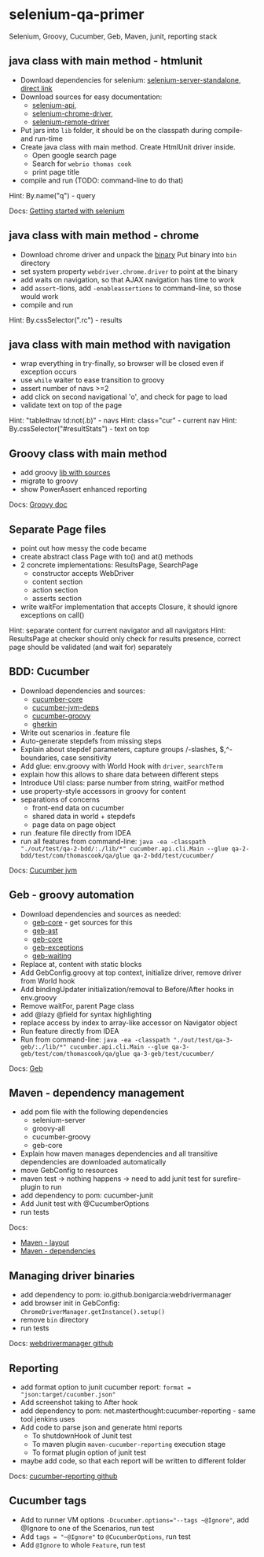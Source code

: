 # selenium-qa-primer
Selenium, Groovy, Cucumber, Geb, Maven, junit, reporting stack

## java class with main method - htmlunit

- Download dependencies for selenium: 
[selenium-server-standalone](http://www.seleniumhq.org/download/), [direct link](http://selenium-release.storage.googleapis.com/3.3/selenium-server-standalone-3.3.1.jar)
- Download sources for easy documentation:
    * [selenium-api](http://central.maven.org/maven2/org/seleniumhq/selenium/selenium-api/3.3.1/),  
    * [selenium-chrome-driver](http://central.maven.org/maven2/org/seleniumhq/selenium/selenium-chrome-driver/3.3.1/),
    * [selenium-remote-driver](http://central.maven.org/maven2/org/seleniumhq/selenium/selenium-remote-driver/)
- Put jars into `lib` folder, it should be on the classpath during compile- and run-time
- Create java class with main method. Create HtmlUnit driver inside. 
    * Open google search page
    * Search for `webrio thomas cook`
    * print page title
- compile and run (TODO: command-line to do that)

Hint: By.name("q") - query

Docs: [Getting started with selenium](https://github.com/SeleniumHQ/selenium/wiki/Getting-Started)

## java class with main method - chrome 
- Download chrome driver and unpack the [binary](https://chromedriver.storage.googleapis.com/index.html)
Put binary into `bin` directory
- set system property `webdriver.chrome.driver` to point at the binary
- add waits on navigation, so that AJAX navigation has time to work
- add `assert`-tions, add `-enableassertions` to command-line, so those would work
- compile and run

Hint: By.cssSelector(".rc") - results

## java class with main method with navigation

- wrap everything in try-finally, so browser will be closed even if exception occurs
- use `while` waiter to ease transition to groovy
- assert number of navs >=2
- add click on second navigational 'o', and check for page to load
- validate text on top of the page

Hint: "table#nav td:not(.b)" - navs
Hint: class="cur" - current nav
Hint: By.cssSelector("#resultStats") - text on top

## Groovy class with main method

- add groovy [lib with sources](http://central.maven.org/maven2/org/codehaus/groovy/groovy-all/)
- migrate to groovy
- show PowerAssert enhanced reporting

Docs: [Groovy doc](http://groovy-lang.org/single-page-documentation.html)

## Separate Page files

- point out how messy the code became
- create abstract class Page with to() and at() methods
- 2 concrete implementations: ResultsPage, SearchPage
    * constructor accepts WebDriver
    * content section
    * action section
    * asserts section
- write waitFor implementation that accepts Closure<Boolean>, 
it should ignore exceptions on call()

Hint: separate content for current navigator and all navigators
Hint: ResultsPage at checker should only check for results presence,
correct page should be validated (and wait for) separately

## BDD: Cucumber

- Download dependencies and sources:
    * [cucumber-core](http://repo1.maven.org/maven2/info/cukes/cucumber-core/)
    * [cucumber-jvm-deps](http://repo1.maven.org/maven2/info/cukes/cucumber-jvm-deps/)
    * [cucumber-groovy](http://repo1.maven.org/maven2/info/cukes/cucumber-groovy/)
    * [gherkin](http://central.maven.org/maven2/info/cukes/gherkin/)
- Write out scenarios in .feature file
- Auto-generate stepdefs from missing steps
- Explain about stepdef parameters, capture groups /-slashes, $,^-boundaries, case sensitivity
- Add glue: env.groovy with World Hook with `driver`, `searchTerm`
- explain how this allows to share data between different steps
- Introduce Util class: parse number from string, waitFor method
- use property-style accessors in groovy for content
- separations of concerns 
    * front-end data on cucumber
    * shared data in world + stepdefs
    * page data on page object
- run .feature file directly from IDEA
- run all features from command-line:
`java -ea -classpath "./out/test/qa-2-bdd/:./lib/*" cucumber.api.cli.Main --glue qa-2-bdd/test/com/thomascook/qa/glue qa-2-bdd/test/cucumber/`

Docs: [Cucumber jvm](https://cucumber.io/docs/reference/jvm)

## Geb - groovy automation

- Download dependencies and sources as needed:
    * [geb-core](http://central.maven.org/maven2/org/gebish/geb-core/geb-core/) - get sources for this
    * [geb-ast](http://central.maven.org/maven2/org/gebish/geb-core/geb-ast/)
    * [geb-core](http://central.maven.org/maven2/org/gebish/geb-core/geb-core/)
    * [geb-exceptions](http://central.maven.org/maven2/org/gebish/geb-core/geb-exceptions/)
    * [geb-waiting](http://central.maven.org/maven2/org/gebish/geb-core/geb-waiting/)
- Replace at, content with static blocks
- Add GebConfig.groovy at top context, initialize driver, remove driver from World hook
- Add bindingUpdater initialization/removal to Before/After hooks in env.groovy 
- Remove waitFor, parent Page class
- add @lazy @field for syntax highlighting
- replace access by index to array-like accessor on Navigator object
- Run feature directly from IDEA
- Run from command-line:
`java -ea -classpath "./out/test/qa-3-geb/:./lib/*" cucumber.api.cli.Main --glue qa-3-geb/test/com/thomascook/qa/glue qa-3-geb/test/cucumber/`

Docs: [Geb](www.gebish.org/manual/current/)

## Maven - dependency management

- add pom file with the following dependencies
    * selenium-server
    * groovy-all
    * cucumber-groovy
    * geb-core
- Explain how maven manages dependencies and all transitive dependencies are downloaded automatically
- move GebConfig to resources
- maven test -> nothing happens -> need to add junit test for surefire-plugin to run
- add dependency to pom: cucumber-junit
- Add Junit test with @CucumberOptions
- run tests

Docs:
* [Maven - layout](https://maven.apache.org/guides/introduction/introduction-to-the-standard-directory-layout.html)
* [Maven - dependencies](https://maven.apache.org/guides/introduction/introduction-to-dependency-mechanism.html)

## Managing driver binaries

- add dependency to pom: io.github.bonigarcia:webdrivermanager
- add browser init in GebConfig: `ChromeDriverManager.getInstance().setup()`
- remove `bin` directory
- run tests

Docs: [webdrivermanager github](https://github.com/bonigarcia/webdrivermanager)

## Reporting

- add format option to junit cucumber report: `format = "json:target/cucumber.json"`
- Add screenshot taking to After hook
- add dependency to pom: net.masterthought:cucumber-reporting - same tool jenkins uses
- Add code to parse json and generate html reports
    * To shutdownHook of Junit test
    * To maven plugin `maven-cucumber-reporting` execution stage
    * To format plugin option of junit test
- maybe add code, so that each report will be written to different folder

Docs: [cucumber-reporting github](https://github.com/damianszczepanik/cucumber-reporting)

## Cucumber tags

- Add to runner VM options `-Dcucumber.options="--tags ~@Ignore"`, add @Ignore to one of the Scenarios, run test
- Add `tags = "~@Ignore"` to `@CucumberOptions`, run test
- Add `@Ignore` to whole `Feature`, run test